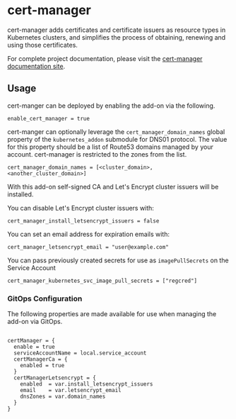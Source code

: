 # cert-manager

cert-manager adds certificates and certificate issuers as resource types in Kubernetes clusters, and simplifies the process of obtaining, renewing and using those certificates.

For complete project documentation, please visit the [cert-manager documentation site](https://cert-manager.io/docs/).

## Usage

cert-manger can be deployed by enabling the add-on via the following.

```hcl
enable_cert_manager = true
```

cert-manger can optionally leverage the `cert_manager_domain_names` global property of the `kubernetes_addon` submodule for DNS01 protocol. The value for this property should be a list of Route53 domains managed by your account. cert-manager is restricted to the zones from the list.

```
cert_manager_domain_names = [<cluster_domain>, <another_cluster_domain>]
```

With this add-on self-signed CA and Let's Encrypt cluster issuers will be installed.

You can disable Let's Encrypt cluster issuers with:

```
cert_manager_install_letsencrypt_issuers = false
```

You can set an email address for expiration emails with:

```
cert_manager_letsencrypt_email = "user@example.com"
```

You can pass previously created secrets for use as `imagePullSecrets` on the Service Account

```
cert_manager_kubernetes_svc_image_pull_secrets = ["regcred"]
```

### GitOps Configuration

The following properties are made available for use when managing the add-on via GitOps.

```

certManager = {
  enable = true
  serviceAccountName = local.service_account
  certManagerCa = {
    enabled = true
  }
  certManagerLetsencrypt = {
    enabled  = var.install_letsencrypt_issuers
    email    = var.letsencrypt_email
    dnsZones = var.domain_names
  }
}
```
